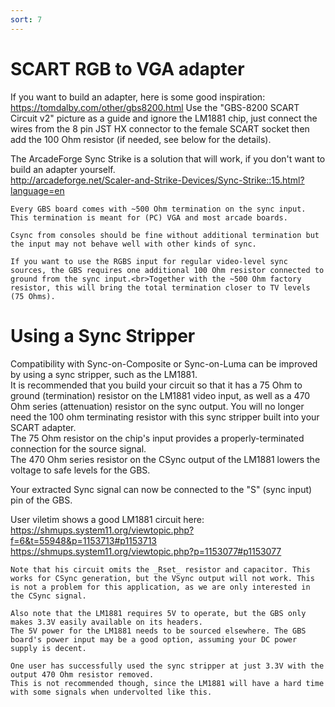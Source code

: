 ```yaml
---
sort: 7
---
```


# SCART RGB to VGA adapter

If you want to build an adapter, here is some good inspiration: https://tomdalby.com/other/gbs8200.html Use the "GBS-8200 SCART Circuit v2" picture as a guide and ignore the LM1881 chip, just connect the wires from the 8 pin JST HX connector to the female SCART socket then add the 100 Ohm resistor (if needed, see below for the details).

The ArcadeForge Sync Strike is a solution that will work, if you don't want to build an adapter yourself.   
http://arcadeforge.net/Scaler-and-Strike-Devices/Sync-Strike::15.html?language=en   

```note 
Every GBS board comes with ~500 Ohm termination on the sync input. This termination is meant for (PC) VGA and most arcade boards.

Csync from consoles should be fine without additional termination but the input may not behave well with other kinds of sync.

If you want to use the RGBS input for regular video-level sync sources, the GBS requires one additional 100 Ohm resistor connected to ground from the sync input.<br>Together with the ~500 Ohm factory resistor, this will bring the total termination closer to TV levels (75 Ohms).
```

# Using a Sync Stripper
Compatibility with Sync-on-Composite or Sync-on-Luma can be improved by using a sync stripper, such as the LM1881.   
It is recommended that you build your circuit so that it has a 75 Ohm to ground (termination) resistor on the LM1881 video input, as well as a 470 Ohm series (attenuation) resistor on the sync output. You will no longer need the 100 ohm terminating resistor with this sync stripper built into your SCART adapter.<br>
The 75 Ohm resistor on the chip's input provides a properly-terminated connection for the source signal.<br>
The 470 Ohm series resistor on the CSync output of the LM1881 lowers the voltage to safe levels for the GBS.

Your extracted Sync signal can now be connected to the "S" (sync input) pin of the GBS.   

User viletim shows a good LM1881 circuit here:   
https://shmups.system11.org/viewtopic.php?f=6&t=55948&p=1153713#p1153713   
https://shmups.system11.org/viewtopic.php?p=1153077#p1153077   

```note
Note that his circuit omits the _Rset_ resistor and capacitor. This works for CSync generation, but the VSync output will not work. This is not a problem for this application, as we are only interested in the CSync signal.   

Also note that the LM1881 requires 5V to operate, but the GBS only makes 3.3V easily available on its headers.
The 5V power for the LM1881 needs to be sourced elsewhere. The GBS board's power input may be a good option, assuming your DC power supply is decent.
  
One user has successfully used the sync stripper at just 3.3V with the output 470 Ohm resistor removed.   
This is not recommended though, since the LM1881 will have a hard time with some signals when undervolted like this.   
```